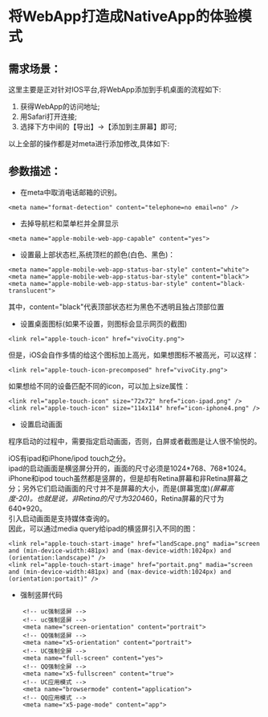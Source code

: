 将WebApp打造成NativeApp的体验模式
===============

## 需求场景： 

这里主要是正对针对IOS平台,将WebApp添加到手机桌面的流程如下:  

1. 获得WebApp的访问地址;
2. 用Safari打开连接;
3. 选择下方中间的【导出】->【添加到主屏幕】即可;


以上全部的操作都是对meta进行添加修改,具体如下:


## 参数描述： 

- 在meta中取消电话邮箱的识别。

```
<meta name="format-detection" content="telephone=no email=no" />
```

- 去掉导航栏和菜单栏并全屏显示

```
<meta name="apple-mobile-web-app-capable" content="yes">
``` 

- 设置最上部状态栏,系统顶栏的颜色(白色、黑色)：

```
<meta name="apple-mobile-web-app-status-bar-style" content="white">
<meta name="apple-mobile-web-app-status-bar-style" content="black">
<meta name="apple-mobile-web-app-status-bar-style" content="black-translucent">

```
其中，content="black"代表顶部状态栏为黑色不透明且独占顶部位置

- 设置桌面图标(如果不设置，则图标会显示网页的截图)


```
<link rel="apple-touch-icon" href="vivoCity.png">
```


但是，iOS会自作多情的给这个图标加上高光，如果想图标不被高光，可以这样：

```
<link rel="apple-touch-icon-precomposed" href="vivoCity.png">
```

如果想给不同的设备匹配不同的icon，可以加上size属性：

```
<link rel="apple-touch-icon" size="72x72" href="icon-ipad.png" />
<link rel="apple-touch-icon" size="114x114" href="icon-iphone4.png" />
```

- 设置启动画面

程序启动的过程中，需要指定启动画面，否则，白屏或者截图是让人很不愉悦的。

iOS有ipad和iPhone/ipod touch之分。  
ipad的启动画面是横竖屏分开的，画面的尺寸必须是1024\*768、768\*1024。  
iPhone和ipod touch虽然都是竖屏的，但是却有Retina屏幕和非Retina屏幕之分；另外它们启动画面的尺寸并不是屏幕的大小，而是(屏幕宽度)*(屏幕高度-20)。也就是说，非Retina的尺寸为320*460，Retina屏幕的尺寸为640*920。  
引入启动画面是支持媒体查询的。  
因此，可以通过media query给ipad的横竖屏引入不同的图：  

```
<link rel="apple-touch-start-image" href="landScape.png" madia="screen and (min-device-width:481px) and (max-device-width:1024px) and (orientation:landscape)" />
<link rel="apple-touch-start-image" href="portait.png" madia="screen and (min-device-width:481px) and (max-device-width:1024px) and (orientation:portait)" />

```





- 强制竖屏代码


```
	<!-- uc强制竖屏 -->
	<!-- uc强制竖屏 -->
	<meta name="screen-orientation" content="portrait">
	<!-- QQ强制竖屏 -->
	<meta name="x5-orientation" content="portrait">
	<!-- UC强制全屏 -->
	<meta name="full-screen" content="yes">
	<!-- QQ强制全屏 -->
	<meta name="x5-fullscreen" content="true">
	<!-- UC应用模式 -->
	<meta name="browsermode" content="application">
	<!-- QQ应用模式 -->
	<meta name="x5-page-mode" content="app">
```



